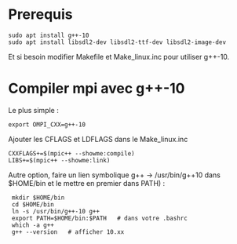 # Prerequis

    sudo apt install g++-10 
    sudo apt install libsdl2-dev libsdl2-ttf-dev libsdl2-image-dev

Et si besoin modifier Makefile et Make_linux.inc pour utiliser g++-10. 


# Compiler mpi avec g++-10

Le plus simple : 

    export OMPI_CXX=g++-10


Ajouter les CFLAGS et LDFLAGS dans le Make_linux.inc

    CXXFLAGS+=$(mpic++ --showme:compile)
    LIBS+=$(mpic++ --showme:link)
    
Autre option, faire un lien symbolique g++ -> /usr/bin/g++10 dans $HOME/bin et le mettre en premier dans PATH) :

     mkdir $HOME/bin
     cd $HOME/bin
     ln -s /usr/bin/g++-10 g++
     export PATH=$HOME/bin:$PATH   # dans votre .bashrc
     which -a g++
     g++ --version   # afficher 10.xx
    
